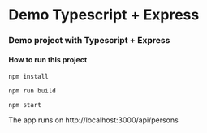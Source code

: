 # Demo Typescript + Express

### Demo project with Typescript + Express

#### How to run this project

```
npm install
```

```
npm run build
```

```
npm start
```

The app runs on http://localhost:3000/api/persons